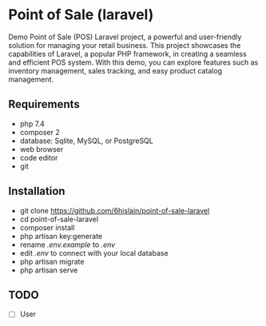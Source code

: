 # Point of Sale (laravel)

Demo Point of Sale (POS) Laravel project, a powerful and user-friendly solution for managing your retail business. This project showcases the capabilities of Laravel, a popular PHP framework, in creating a seamless and efficient POS system. With this demo, you can explore features such as inventory management, sales tracking, and easy product catalog management.

## Requirements

-   php 7.4
-   composer 2
-   database: Sqlite, MySQL, or PostgreSQL
-   web browser
-   code editor
-   git

## Installation

-   git clone https://github.com/6hislain/point-of-sale-laravel
-   cd point-of-sale-laravel
-   composer install
-   php artisan key:generate
-   rename _.env.example_ to _.env_
-   edit _.env_ to connect with your local database
-   php artisan migrate
-   php artisan serve

## TODO

-   [ ] User
